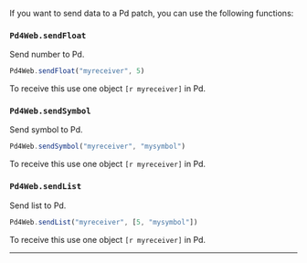 If you want to send data to a Pd patch, you can use the following functions:

### `Pd4Web.sendFloat`

Send number to Pd. 

``` js 
Pd4Web.sendFloat("myreceiver", 5)
```

To receive this use one object `[r myreceiver]` in Pd.

### `Pd4Web.sendSymbol`


Send symbol to Pd. 

``` js 
Pd4Web.sendSymbol("myreceiver", "mysymbol")
```

To receive this use one object `[r myreceiver]` in Pd.

### `Pd4Web.sendList`

Send list to Pd. 

``` js 
Pd4Web.sendList("myreceiver", [5, "mysymbol"])
```

To receive this use one object `[r myreceiver]` in Pd.

--- 